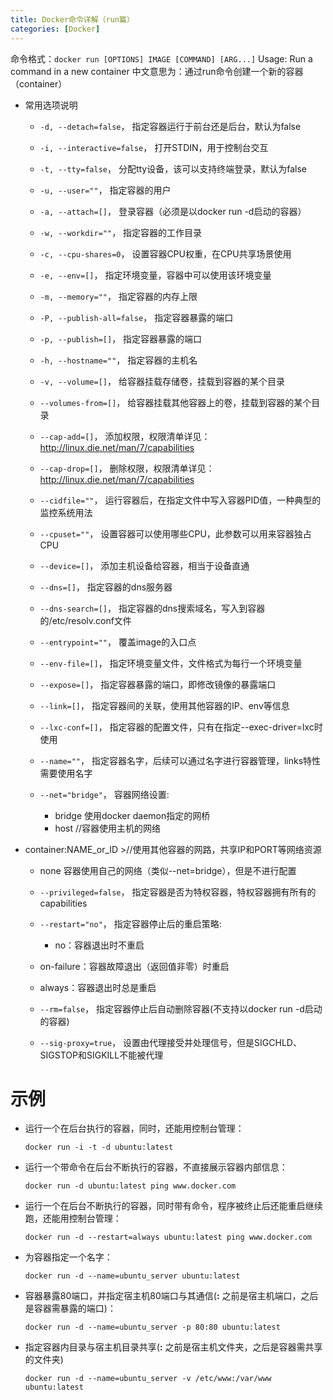 ```yaml
---
title: Docker命令详解（run篇）
categories: [Docker]
---
```


命令格式：`docker run [OPTIONS] IMAGE [COMMAND] [ARG...]`
Usage: Run a command in a new container
中文意思为：通过run命令创建一个新的容器（container）

- 常用选项说明

  - `-d, --detach=false`， 指定容器运行于前台还是后台，默认为false

  - `-i, --interactive=false`， 打开STDIN，用于控制台交互

  - `-t, --tty=false`， 分配tty设备，该可以支持终端登录，默认为false

  - `-u, --user=""`， 指定容器的用户

  - `-a, --attach=[]`， 登录容器（必须是以docker run -d启动的容器）

  - `-w, --workdir=""`， 指定容器的工作目录

  - `-c, --cpu-shares=0`， 设置容器CPU权重，在CPU共享场景使用

  - `-e, --env=[]`， 指定环境变量，容器中可以使用该环境变量

  - `-m, --memory=""`， 指定容器的内存上限

  - `-P, --publish-all=false`， 指定容器暴露的端口

  - `-p, --publish=[]`， 指定容器暴露的端口

  - `-h, --hostname=""`， 指定容器的主机名

  - `-v, --volume=[]`， 给容器挂载存储卷，挂载到容器的某个目录

  - `--volumes-from=[]`， 给容器挂载其他容器上的卷，挂载到容器的某个目录

  - `--cap-add=[]`， 添加权限，权限清单详见：http://linux.die.net/man/7/capabilities

  - `--cap-drop=[]`， 删除权限，权限清单详见：http://linux.die.net/man/7/capabilities

  - `--cidfile=""`， 运行容器后，在指定文件中写入容器PID值，一种典型的监控系统用法

  - `--cpuset=""`， 设置容器可以使用哪些CPU，此参数可以用来容器独占CPU

  - `--device=[]`， 添加主机设备给容器，相当于设备直通

  - `--dns=[]`， 指定容器的dns服务器

  - `--dns-search=[]`， 指定容器的dns搜索域名，写入到容器的/etc/resolv.conf文件

  - `--entrypoint=""`， 覆盖image的入口点

  - `--env-file=[]`， 指定环境变量文件，文件格式为每行一个环境变量

  - `--expose=[]`， 指定容器暴露的端口，即修改镜像的暴露端口

  - `--link=[]`， 指定容器间的关联，使用其他容器的IP、env等信息

  - `--lxc-conf=[]`， 指定容器的配置文件，只有在指定--exec-driver=lxc时使用

  - `--name=""`， 指定容器名字，后续可以通过名字进行容器管理，links特性需要使用名字

  - `--net="bridge"`， 容器网络设置:
    - bridge 使用docker daemon指定的网桥
    - host //容器使用主机的网络
- container:NAME_or_ID >//使用其他容器的网路，共享IP和PORT等网络资源
    - none 容器使用自己的网络（类似--net=bridge），但是不进行配置

  - `--privileged=false`， 指定容器是否为特权容器，特权容器拥有所有的capabilities
  
  - `--restart="no"`， 指定容器停止后的重启策略:
    - no：容器退出时不重启
  - on-failure：容器故障退出（返回值非零）时重启
  - always：容器退出时总是重启
  
  - `--rm=false`， 指定容器停止后自动删除容器(不支持以docker run -d启动的容器)
  
  - `--sig-proxy=true`， 设置由代理接受并处理信号，但是SIGCHLD、SIGSTOP和SIGKILL不能被代理

# 示例

- 运行一个在后台执行的容器，同时，还能用控制台管理：

  ```shell
  docker run -i -t -d ubuntu:latest
  ```

- 运行一个带命令在后台不断执行的容器，不直接展示容器内部信息：

  ```shell
  docker run -d ubuntu:latest ping www.docker.com
  ```

- 运行一个在后台不断执行的容器，同时带有命令，程序被终止后还能重启继续跑，还能用控制台管理：

  ```shell
  docker run -d --restart=always ubuntu:latest ping www.docker.com
  ```

- 为容器指定一个名字：

  ```shell
  docker run -d --name=ubuntu_server ubuntu:latest
  ```

- 容器暴露80端口，并指定宿主机80端口与其通信(**:** 之前是宿主机端口，之后是容器需暴露的端口)：

  ```shell
  docker run -d --name=ubuntu_server -p 80:80 ubuntu:latest
  ```

- 指定容器内目录与宿主机目录共享(**:** 之前是宿主机文件夹，之后是容器需共享的文件夹)

  ```shell
  docker run -d --name=ubuntu_server -v /etc/www:/var/www ubuntu:latest
  ```

  

